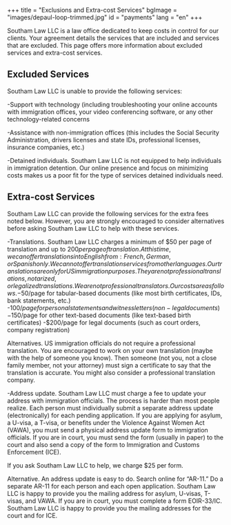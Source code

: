 +++
title = "Exclusions and Extra-cost Services"
bgImage = "images/depaul-loop-trimmed.jpg"
id = "payments"
lang = "en"
+++

Southam Law LLC is a law office dedicated to keep costs in control for our clients. Your agreement details the services that are included and services that are excluded. This page offers more information about excluded services and extra-cost services.

## Excluded Services
Southam Law LLC is unable to provide the following services:

-Support with technology (including troubleshooting your online accounts with immigration offices, your video conferencing software, or any other technology-related concerns

-Assistance with non-immigration offices (this includes the Social Security Administration, drivers licenses and state IDs, professional licenses, insurance companies, etc.)

-Detained individuals. Southam Law LLC is not equipped to help individuals in immigration detention. Our online presence and focus on minimizing costs makes us a poor fit for the type of services detained individuals need.


## Extra-cost Services

Southam Law LLC can provide the following services for the extra fees noted below. However, you are strongly encouraged to consider alternatives before asking Southam Law LLC to help with these services.

-Translations. Southam Law LLC charges a minimum of $50 per page of translation and up to $200 per page of translation. At this time, we can offer translations into English from: French, German, or Spanish only. We cannot offer translation services from other languages. Our translations are only for US immigration purposes. They are not professional translations, notarized, or legalized translations. We are not professional translators. Our costs are as follows.
	-$50/page for tabular-based documents (like most birth certificates, IDs, bank statements, etc.)
	-$100/page for personal statements and witness letters (non-legal documents)
	-$150/page for other text-based documents (like text-based birth certificates)
	-$200/page for legal documents (such as court orders, company registration)

Alternatives. US immigration officials do not require a professional translation. You are encouraged to work on your own translation (maybe with the help of someone you know). Then someone (not you, not a close family member, not your attorney) must sign a certificate to say that the translation is accurate. You might also consider a professional translation company.

-Address update. Southam Law LLC must charge a fee to update your address with immigration officials. The process is harder than most people realize. Each person must individually submit a separate address update (electronically) for each pending application. If you are applying for asylum, a U-visa, a T-visa, or benefits under the Violence Against Women Act (VAWA), you must send a physical address update form to immigration officials. If you are in court, you must send the form (usually in paper) to the court and also send a copy of the form to Immigration and Customs Enforcement (ICE).

If you ask Southam Law LLC to help, we charge $25 per form.

Alternative. An address update is easy to do. Search online for “AR-11.” Do a separate AR-11 for each person and each open application. Southam Law LLC is happy to provide you the mailing address for asylum, U-visas, T-visas, and VAWA. If you are in court, you must complete a form EOIR-33/IC. Southam Law LLC is happy to provide you the mailing addresses for the court and for ICE.
